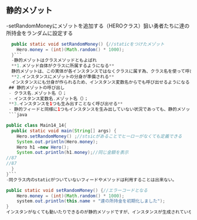 ## 静的メゾット
-setRandomMoneyにメゾットを追加する（HEROクラス）狙い勇者たちに達の所持金をランダムに設定する
```java
  public static void setRandomMoney() {//staticをつけたメゾット
    Hero.money = (int)(Math.random() * 1000);
  }```
  -静的メゾットはクラスメソッドともよばれ
  **1.メソッド自体がクラスに所属するようになる**
  静的メゾットは、この実体が各インスタンスではなくクラスに属す為、クラス名を使って呼び出せるよになります
  **2.インスタンスにメゾットの分身が準備される**
  インスタンスにも分身が作られるため、インスタンス変数名からでも呼び出せるようになる
 ## 静的メゾットの呼び出し
 - クラス名.メゾット名（）；
 - インスタンス変数名.メゾット名（）；
 **3.インスタンスを1つも生み出すことなく呼び出せる**
 - 静的フィードと同様に1つもインスタンスを生み出していない状況であっても、静的メソッドを呼び出すことができる
 ```java

public class Main14_14{
  public static void main(String[] args) {
    Hero.setRandomMoney() ;//stsicがあることでヒーローがなくても定義できる
    System.out.println(Hero.money);
    Hero h1 =new Hero();
    System.out.println(h1.money);//同じ金額を表示
//87
//87
  }
}```
-同クラス内のstaticがついていないフィードやメソッドは利用することは出来ない。

public static void setRandomMoney() {//エラーコードとなる
    Hero.money = (int)(Math.random() * 1000);
    system.out.println(this.name + "達の所持金を初期化しました");
}
インスタンがなくても動いたりできるのが静的メソッドですが、インスタンスが生成されていない状態で他のものは使えない
